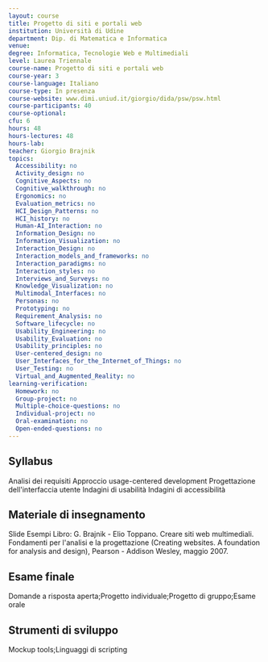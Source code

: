 ```yaml
---
layout: course
title: Progetto di siti e portali web
institution: Università di Udine
department: Dip. di Matematica e Informatica
venue: 
degree: Informatica, Tecnologie Web e Multimediali
level: Laurea Triennale
course-name: Progetto di siti e portali web
course-year: 3
course-language: Italiano
course-type: In presenza
course-website: www.dimi.uniud.it/giorgio/dida/psw/psw.html
course-participants: 40
course-optional: 
cfu: 6
hours: 48
hours-lectures: 48
hours-lab: 
teacher: Giorgio Brajnik
topics: 
  Accessibility: no 
  Activity_design: no 
  Cognitive_Aspects: no 
  Cognitive_walkthrough: no 
  Ergonomics: no 
  Evaluation_metrics: no 
  HCI_Design_Patterns: no 
  HCI_history: no 
  Human-AI_Interaction: no 
  Information_Design: no 
  Information_Visualization: no 
  Interaction_Design: no 
  Interaction_models_and_frameworks: no 
  Interaction_paradigms: no 
  Interaction_styles: no 
  Interviews_and_Surveys: no 
  Knowledge_Visualization: no 
  Multimodal_Interfaces: no 
  Personas: no 
  Prototyping: no 
  Requirement_Analysis: no 
  Software_lifecycle: no 
  Usability_Engineering: no 
  Usability_Evaluation: no 
  Usability_principles: no 
  User-centered_design: no 
  User_Interfaces_for_the_Internet_of_Things: no 
  User_Testing: no 
  Virtual_and_Augmented_Reality: no 
learning-verification: 
  Homework: no 
  Group-project: no 
  Multiple-choice-questions: no 
  Individual-project: no 
  Oral-examination: no 
  Open-ended-questions: no 
---
```



## Syllabus 
Analisi dei requisiti
Approccio usage-centered development
Progettazione dell'interfaccia utente
Indagini di usabilità
Indagini di accessibilità

## Materiale di insegnamento 
Slide
Esempi
Libro: G. Brajnik - Elio Toppano. Creare siti web multimediali. Fondamenti per l'analisi e la progettazione (Creating websites. A foundation for analysis and design), Pearson - Addison Wesley, maggio 2007. 

## Esame finale 
Domande a risposta aperta;Progetto individuale;Progetto di gruppo;Esame orale

## Strumenti di sviluppo 
Mockup tools;Linguaggi di scripting

